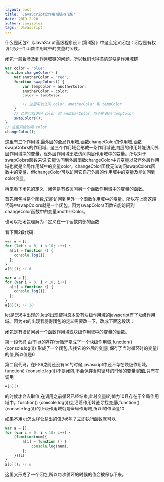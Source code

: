 ```yaml
---
layout: post
title: 'JavaScript之作用域链与闭包'
date: 2019-2-20
author: sunjialei
tags:  Javascript
---
```


什么是闭包? 《JavaScript高级程序设计(第3版)》中这么定义闭包：闭包是有权访问另一个函数作用域中的变量的函数。

闭包一般会涉及到作用域链的问题，所以我们也得搞清楚啥是作用域链
```javascript
var color = "blue";
function changeColor() {
    var anotherColor = "red";
    function swapColors() {
        var tempColor = anotherColor;
        anotherColor = color;
        color = tempColor;

        // 这里可以访问 color、anotherColor 和 tempColor 
    }
    // 这里可以访问 color 和 anotherColor，但不能访问 tempColor 
    swapColors();
}
// 这里只能访问 color 
changeColor();
```
这里有三个作用域,最外层的全局作用域,函数changeColor的作用域,函数swapColors的作用域。这三个作用域会形成一条作用域链,内层的作用域能访问外层作用域中的变量，但外层作用域无法访问内层作用域中的变量。所以对于swapColors函数来说,它能访问到外层函数changeColor中的变量以及再外层作用域也就是全局作用域中的变量color。changeColor函数无法访问swapColors函数中的变量，但changeColor可以访问它自己外层的作用域中的变量及能访问到color变量。

再来看下闭包的定义：闭包是有权访问另一个函数作用域中的变量的函数。

首先闭包得是个函数,它能访问到另外一个函数作用域中的变量。所以在上面这段代码中swapColors就是一个闭包。因为swapColors函数它能访问到changeColor函数中的变量anotherColor。

也可以把闭包理解为：定义在一个函数内部的函数

看下面2段代码:
```javascript
var a = [];
for (let i = 0; i < 10; i++) {
  a[i] = function () {
    console.log(i);
  };
}
a[6](); // 6
```

```javascript
var a = [];
for (var i = 0; i < 10; i++) {
  a[i] = function () {
    console.log(i);
  };
}
a[6](); // 10
```
let是ES6中出现的,let的出现使得原本没有块级作用域的javascript有了块级作用域。因为let的出现我觉得闭包的定义需要改一下，改成下面这段话：

闭包是有权访问另一个函数作用域或块级作用域中的变量的函数。

第一段代码,由于let的存在for循环变成了一个块级作用域,function() {console.log(i)} 形成了一个闭包,去找它的外层的变量i,保存了当时循环时的变量i的值,所以值是6

第二段代码，在ES6之前还没有let的时候,javascript中还不存在块级作用域。function() {console.log(i)}不是闭包,不会保存当时循环的时候的变量i的值,只有在调用
```javascript  
a[6]()
```
的时候才会去取值,在调用之前循环已经结束,此时变量i的值为10且存在于全局作用域中。function() {console.log(i)}会沿着作用域链寻找变量i,function() {console.log(i)}的上级作用域就是全局作用域,所以i的值会是10

如果不用let怎么样让输出的值为6呢？立即执行函数就可以
```javascript  
var a = [];
for (var i = 0; i < 10; i++) {
    (function(num){
        a[i] = function () {
            console.log(num);
        };
    })(i)
}
a[6](); // 6
```
这里又形成了一个闭包,所以每次循环的时候的值会被保存下来。








